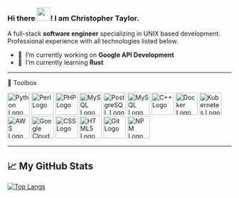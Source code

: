 ### Hi there <img src="https://raw.githubusercontent.com/MartinHeinz/MartinHeinz/master/wave.gif" width="30px">! I am Christopher Taylor.

A full-stack **software engineer** specializing in UNIX based development. Professional experience with all technologies listed below.

- 🔭 &nbsp;I’m currently working on **Google API Development**
- 🌱 &nbsp;I’m currently learning **Rust**

---

🧰 Toolbox

<img src="https://cdn.worldvectorlogo.com/logos/python-5.svg" alt="Python Logo" width="50" height="50"/> <img src="https://cdn.worldvectorlogo.com/logos/perl-programming-language.svg" alt="Perl Logo" width="50" height="50"/> <img src="https://cdn.worldvectorlogo.com/logos/php-1.svg" alt="PHP Logo" width="50" height="50"/> <img src="https://cdn.worldvectorlogo.com/logos/mysql-5.svg" alt="MySQL Logo" width="50" height="50"/> <img src="https://cdn.worldvectorlogo.com/logos/postgresql.svg" alt="PostgreSQL Logo" width="50" height="50"/> <img src="https://cdn.worldvectorlogo.com/logos/ubuntu-4.svg" alt="MySQL Logo" width="50" height="50"/> <img src="https://cdn.worldvectorlogo.com/logos/c.svg" alt="C++ Logo" width="50" height="50"/> <img src="https://cdn.worldvectorlogo.com/logos/docker.svg" alt="Docker Logo" width="50" height="50"/> <img src="https://cdn.worldvectorlogo.com/logos/kubernets.svg" alt="Kubernetes Logo" width="50" height="50"/> <img src="https://cdn.worldvectorlogo.com/logos/aws-logo.svg" alt="AWS Logo" width="50" height="50"/> <img src="https://cdn.worldvectorlogo.com/logos/google-cloud-1.svg" alt="Google Cloud Logo" width="50" height="50"/> <img src="https://cdn.worldvectorlogo.com/logos/css-5.svg" alt="CSS Logo" width="50" height="50"/> <img src="https://cdn.worldvectorlogo.com/logos/html5.svg" alt="HTML5 Logo" width="50" height="50"/>
<img src="https://cdn.worldvectorlogo.com/logos/git.svg" alt="Git Logo" width="50" height="50"/> <img src="https://cdn.worldvectorlogo.com/logos/npm.svg" alt="NPM Logo" width="50" height="50"/> 

---

## &#x1f4c8; My GitHub Stats

[![Top Langs](https://github-readme-stats.vercel.app/api/top-langs/?username=athen66&hide=html,css&theme=radical)](https://github.com/anuraghazra/github-readme-stats)

<!--[![My GitHub stats](https://github-readme-stats.vercel.app/api?username=athen66&theme=radical)](https://github.com/anuraghazra/github-readme-stats)-->


<!--
**athen66/athen66** is a ✨ _special_ ✨ repository because its `README.md` (this file) appears on your GitHub profile.

Here are some ideas to get you started:

- 🔭 I’m currently working on ...
- 🌱 I’m currently learning ...
- 👯 I’m looking to collaborate on ...
- 🤔 I’m looking for help with ...
- 💬 Ask me about ...
- 📫 How to reach me: ...
- 😄 Pronouns: ...
- ⚡ Fun fact: ...
-->
